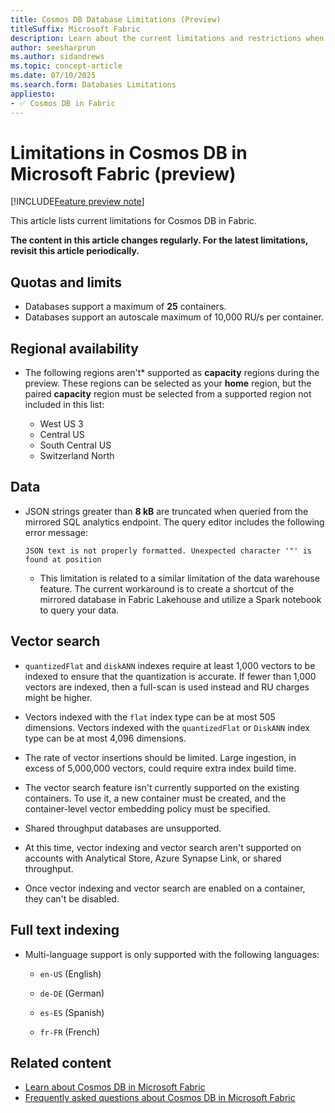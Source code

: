 ```yaml
---
title: Cosmos DB Database Limitations (Preview)
titleSuffix: Microsoft Fabric
description: Learn about the current limitations and restrictions when using Cosmos DB databases in Microsoft Fabric during the preview phase.
author: seesharprun
ms.author: sidandrews
ms.topic: concept-article
ms.date: 07/10/2025
ms.search.form: Databases Limitations
appliesto:
- ✅ Cosmos DB in Fabric
---
```


# Limitations in Cosmos DB in Microsoft Fabric (preview)

[!INCLUDE[Feature preview note](../../includes/feature-preview-note.md)]

This article lists current limitations for Cosmos DB in Fabric.

**The content in this article changes regularly. For the latest limitations, revisit this article periodically.**

## Quotas and limits

- Databases support a maximum of **25** containers.
- Databases support an autoscale maximum of 10,000 RU/s per container.

## Regional availability

- The following regions aren't* supported as **capacity** regions during the preview. These regions can be selected as your **home** region, but the paired **capacity** region must be selected from a supported region not included in this list:

  - West US 3
  - Central US
  - South Central US
  - Switzerland North

## Data

- JSON strings greater than **8 kB** are truncated when queried from the mirrored SQL analytics endpoint. The query editor includes the following error message:

  ```output
  JSON text is not properly formatted. Unexpected character '"' is found at position  
  ```

  - This limitation is related to a similar limitation of the data warehouse feature. The current workaround is to create a shortcut of the mirrored database in Fabric Lakehouse and utilize a Spark notebook to query your data.

## Vector search

- `quantizedFlat` and `diskANN` indexes require at least 1,000 vectors to be indexed to ensure that the quantization is accurate. If fewer than 1,000 vectors are indexed, then a full-scan is used instead and RU charges might be higher. 

- Vectors indexed with the `flat` index type can be at most 505 dimensions. Vectors indexed with the `quantizedFlat` or `DiskANN` index type can be at most 4,096 dimensions.

- The rate of vector insertions should be limited. Large ingestion, in excess of 5,000,000 vectors, could require extra index build time. 

- The vector search feature isn't currently supported on the existing containers. To use it, a new container must be created, and the container-level vector embedding policy must be specified.

- Shared throughput databases are unsupported.

- At this time, vector indexing and vector search aren't supported on accounts with Analytical Store, Azure Synapse Link, or shared throughput.

- Once vector indexing and vector search are enabled on a container, they can't be disabled.

## Full text indexing

- Multi-language support is only supported with the following languages:

  - `en-US` (English)
  
  - `de-DE` (German)
  
  - `es-ES` (Spanish)
  
  - `fr-FR` (French)

## Related content

- [Learn about Cosmos DB in Microsoft Fabric](overview.md)
- [Frequently asked questions about Cosmos DB in Microsoft Fabric](faq.yml)
